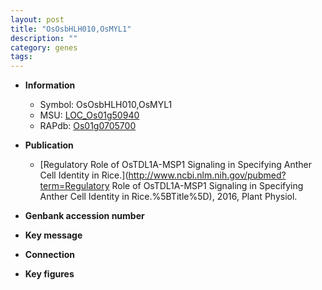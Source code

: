 ```yaml
---
layout: post
title: "OsOsbHLH010,OsMYL1"
description: ""
category: genes
tags: 
---
```


* **Information**  
    + Symbol: OsOsbHLH010,OsMYL1  
    + MSU: [LOC_Os01g50940](http://rice.plantbiology.msu.edu/cgi-bin/ORF_infopage.cgi?orf=LOC_Os01g50940)  
    + RAPdb: [Os01g0705700](http://rapdb.dna.affrc.go.jp/viewer/gbrowse_details/irgsp1?name=Os01g0705700)  

* **Publication**  
    + [Regulatory Role of OsTDL1A-MSP1 Signaling in Specifying Anther Cell Identity in Rice.](http://www.ncbi.nlm.nih.gov/pubmed?term=Regulatory Role of OsTDL1A-MSP1 Signaling in Specifying Anther Cell Identity in Rice.%5BTitle%5D), 2016, Plant Physiol.

* **Genbank accession number**  

* **Key message**  

* **Connection**  

* **Key figures**  


